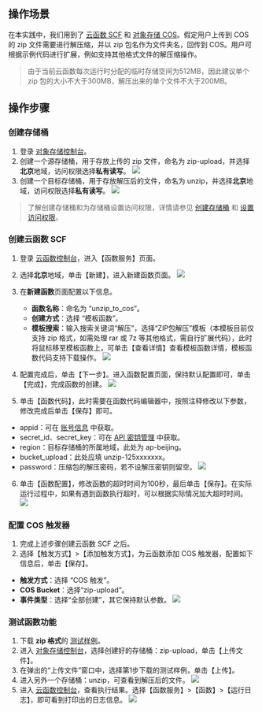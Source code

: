 ## 操作场景

在本实践中，我们用到了 [云函数 SCF](https://intl.cloud.tencent.com/document/product/583) 和 [对象存储 COS](https://intl.cloud.tencent.com/document/product/436)。假定用户上传到 COS 的 zip 文件需要进行解压缩，并以 zip 包名作为文件夹名，回传到 COS。用户可根据示例代码进行扩展，例如支持其他格式文件的解压缩操作。

> 由于当前云函数每次运行时分配的临时存储空间为512MB，因此建议单个 zip 包的大小不大于300MB，解压出来的单个文件不大于200MB。

## 操作步骤

<span id="step01"></span>

### 创建存储桶

1. 登录 [对象存储控制台](https://console.cloud.tencent.com/cos5)。
2. 创建一个源存储桶，用于存放上传的 zip 文件，命名为 zip-upload，并选择**北京**地域，访问权限选择**私有读写**。
![](https://main.qcloudimg.com/raw/6f9e99689cf514f1fc2de1731b882b08.png)
3. 创建一个目标存储桶，用于存放解压后的文件，命名为 unzip，并选择**北京**地域，访问权限选择**私有读写**。
![](https://main.qcloudimg.com/raw/95806497498131bbc36906defb3d2246.png)

>了解创建存储桶和为存储桶设置访问权限，详情请参见 [创建存储桶](https://intl.cloud.tencent.com/document/product/436/13309) 和 [设置访问权限](https://intl.cloud.tencent.com/document/product/436/13315)。 

<span id="step02"></span>

### 创建云函数 SCF

1. 登录 [云函数控制台](https://console.cloud.tencent.com/scf/list?rid=8&ns=default)，进入【函数服务】页面。
2. 选择**北京**地域，单击【新建】，进入新建函数页面。
![](https://main.qcloudimg.com/raw/d2fff453df6627f952f2f67dc5f3c150.png)
3. 在**新建函数**页面配置以下信息。
	- **函数名称**：命名为 “unzip_to_cos”。
	- **创建方式**：选择 “模板函数”。
	- **模板搜索**：输入搜索关键词“解压”，选择“ZIP包解压”模板（本模板目前仅支持 zip 格式，如需处理 rar 或 7z 等其他格式，需自行扩展代码），此时将鼠标移至模板函数上，可单击【查看详情】查看模板函数详情，模板函数代码支持下载操作。
![](https://main.qcloudimg.com/raw/f2392dede2fddfaa55331567708bae9b.png)

4. 配置完成后，单击【下一步】。进入函数配置页面，保持默认配置即可，单击【完成】，完成函数的创建。
![](https://main.qcloudimg.com/raw/a55c8bf5c39fd6a409680ade4969e0be.png)
5. 单击【函数代码】，此时需要在函数代码编辑器中，按照注释修改以下参数，修改完成后单击【保存】即可。
 - appid：可在 [账号信息](https://console.cloud.tencent.com/developer) 中获取。
 - secret_id、secret_key：可在 [API 密钥管理](https://console.cloud.tencent.com/cam/capi) 中获取。
 - region：目标存储桶的所属地域，此处为 ap-beijing。
 - bucket_upload：此处应填 unzip-125xxxxxxx。
 - password：压缩包的解压密码，若不设解压密钥则留空。
![](https://main.qcloudimg.com/raw/b7db6e5bb53189a2f1cf60e715cc772b.png)
6. 单击【函数配置】，修改函数的超时时间为100秒，最后单击【保存】。在实际运行过程中，如果有遇到函数执行超时，可以根据实际情况加大超时时间。
![](https://main.qcloudimg.com/raw/6206dc7cf55b0d77896720c6dd08f6ce.png)

<span id="step03"></span>

### 配置 COS 触发器
1. 完成上述步骤创建云函数 SCF 之后。
2. 选择【触发方式】>【添加触发方式】，为云函数添加 COS 触发器，配置如下信息后，单击【保存】。
 - **触发方式**：选择 “COS 触发”。
 - **COS Bucket**：选择“zip-upload”。
 - **事件类型**：选择“全部创建”，其它保持默认参数。
![](https://main.qcloudimg.com/raw/c3af1d62aa98da649ab70588b9dba59a.png)

<span id="step04"></span>

### 测试函数功能

1. 下载 **zip 格式**的 [测试样例](https://main.qcloudimg.com/raw/6e0d4837eefd0ce77dac8a3973acdf39.zip)。
2. 进入 [对象存储控制台](https://console.cloud.tencent.com/cos5/bucket)，选择创建好的存储桶：zip-upload，单击【上传文件】。
3. 在弹出的“上传文件”窗口中，选择第1步下载的测试样例，单击【上传】。
4. 进入另外一个存储桶：unzip，可查看到解压后的文件。
![](https://main.qcloudimg.com/raw/53cc2ded215a9ae4a077f5283f1d0acb.png)
5. 进入 [云函数控制台](https://console.cloud.tencent.com/scf/list?rid=8&ns=default)，查看执行结果。选择【函数服务】>【函数】>【运行日志】，即可看到打印出的日志信息。
![](https://main.qcloudimg.com/raw/182ece876081d5c77ec6615e061faee6.png)

